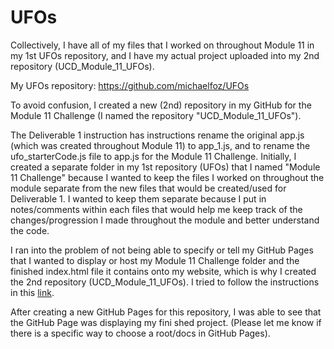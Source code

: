 # UFOs

Collectively, I have all of my files that I worked on throughout Module 11 in my 1st UFOs repository, and I have my actual project uploaded into my 2nd repository (UCD_Module_11_UFOs).

My UFOs repository: https://github.com/michaelfoz/UFOs


To avoid confusion, I created a new (2nd) repository in my GitHub for the Module 11 Challenge (I named the repository "UCD_Module_11_UFOs"). 

The Deliverable 1 instruction has instructions rename the original app.js (which was created throughout Module 11) to app_1.js, and to rename the ufo_starterCode.js file to app.js for the Module 11 Challenge. 
Initially, I created a separate folder in my 1st repository (UFOs) that I named "Module 11 Challenge" because I wanted to keep the files I worked on throughout the module separate from the new files that would be created/used for Deliverable 1. 
I wanted to keep them separate because I put in notes/comments within each files that would help me keep track of the changes/progression I made throughout the module and better understand the code.

I ran into the problem of not being able to specify or tell my GitHub Pages that I wanted to display or host my Module 11 Challenge folder and the finished index.html file it contains onto my website, which is why I created the 2nd repository (UCD_Module_11_UFOs). 
I tried to follow the instructions in this [link](https://docs.github.com/en/pages/getting-started-with-github-pages/configuring-a-publishing-source-for-your-github-pages-site).

After creating a new GitHub Pages for this repository, I was able to see that the GitHub Page was displaying my fini
shed project. (Please let me know if there is a specific way to choose a root/docs in GitHub Pages).
